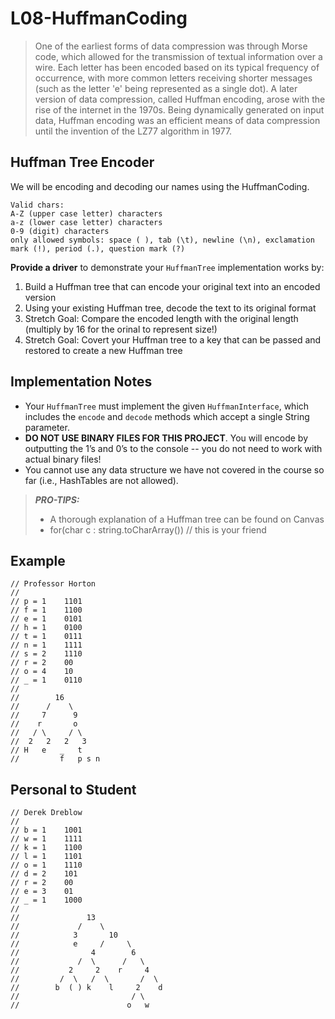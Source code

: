 # L08-HuffmanCoding

> One of the earliest forms of data compression was through Morse code, which allowed for the transmission of textual information over a wire. Each letter has been encoded based on its typical frequency of occurrence, with more common letters receiving shorter messages (such as the letter 'e' being represented as a single dot). A later version of data compression, called Huffman encoding, arose with the rise of the internet in the 1970s. Being dynamically generated on input data, Huffman encoding was an efficient means of data compression until the invention of the LZ77 algorithm in 1977.

## Huffman Tree Encoder
We will be encoding and decoding our names using the HuffmanCoding.

```
Valid chars:
A-Z (upper case letter) characters
a-z (lower case letter) characters
0-9 (digit) characters
only allowed symbols: space ( ), tab (\t), newline (\n), exclamation mark (!), period (.), question mark (?)
```

**Provide a driver** to demonstrate your `HuffmanTree` implementation works by:
1. Build a Huffman tree that can encode your original text into an encoded version
2. Using your existing Huffman tree, decode the text to its original format
3. Stretch Goal: Compare the encoded length with the original length (multiply by 16 for the orinal to represent size!)
4. Stretch Goal: Covert your Huffman tree to a key that can be passed and restored to create a new Huffman tree

## Implementation Notes
- Your `HuffmanTree` must implement the given `HuffmanInterface`, which includes the `encode` and `decode` methods which accept a single String parameter.
- **DO NOT USE BINARY FILES FOR THIS PROJECT**. You will encode by outputting the 1’s and 0’s to the console -- you do not need to work with actual binary files!
- You cannot use any data structure we have not covered in the course so far (i.e., HashTables are not allowed).

> ***PRO-TIPS:***
> - A thorough explanation of a Huffman tree can be found on Canvas
> - for(char c : string.toCharArray()) // this is your friend

## Example ##
```
// Professor Horton
//
// p = 1    1101
// f = 1    1100
// e = 1    0101
// h = 1    0100
// t = 1    0111
// n = 1    1111
// s = 2    1110
// r = 2    00
// o = 4    10
// _ = 1    0110
//
//        16
//      /    \
//     7      9
//    r       o
//   / \     / \
//  2   2   2   3
// H   e   _   t
//         f   p s n
```

## Personal to Student ##
```
// Derek Dreblow
//
// b = 1    1001
// w = 1    1111
// k = 1    1100
// l = 1    1101
// o = 1    1110
// d = 2    101
// r = 2    00
// e = 3    01
// _ = 1    1000
//
//               13
//             /    \
//            3       10
//            e     /     \
//                4        6
//             /  \      /   \
//           2     2    r     4
//         /  \   /  \       /  \
//        b  ( ) k    l     2    d
//                         / \
//                        o   w
```
